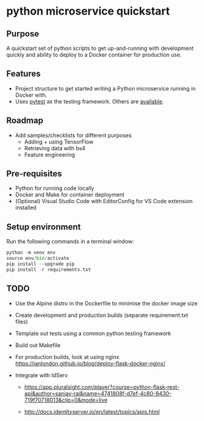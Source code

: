 # python microservice quickstart

## Purpose

A quickstart set of python scripts to get up-and-running with development quickly and ability to deploy to a Docker container for production use.

## Features

- Project structure to get started writing a Python microservice running in Docker with.
- Uses [pytest](https://docs.pytest.org/en/latest/) as the testing framework. Others are [available](https://pythontesting.net/start-here/).

## Roadmap

- Add samples/checklists for different purposes
  - Adding + using TensorFlow
  - Retrieving data with bs4
  - Feature engineering

## Pre-requisites

- Python for running code locally
- Docker and Make for container deployment
- (Optional) Visual Studio Code with EditorConfig for VS Code extension installed

## Setup environment

Run the following commands in a terminal window:

```python
python -m venv env
source env/bin/activate
pip install --upgrade pip
pip install -r requirements.txt
```

## TODO

- Use the Alpine distro in the Dockerfile to minimise the docker image size

- Create development and production builds (separate requirement.txt files)

- Template out tests using a common python testing framework

- Build out Makefile

- For production builds, look at using nginx https://ianlondon.github.io/blog/deploy-flask-docker-nginx/

- Integrate with IdServ 
  - https://app.pluralsight.com/player?course=python-flask-rest-api&author=sanjay-rai&name=4741808f-d7ef-4c80-8430-719f70718013&clip=0&mode=live

  - http://docs.identityserver.io/en/latest/topics/apis.html


